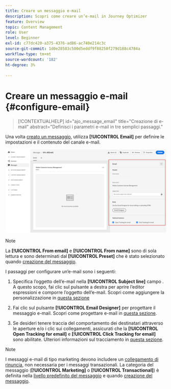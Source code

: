 ```yaml
---
title: Creare un messaggio e-mail
description: Scopri come creare un’e-mail in Journey Optimizer
feature: Overview
topic: Content Management
role: User
level: Beginner
exl-id: c77dc420-a375-4376-ad86-ac740e214c3c
source-git-commit: 1d0e28583c500d5eddf9f88250f279d188c4784a
workflow-type: tm+mt
source-wordcount: '182'
ht-degree: 3%

---
```


# Creare un messaggio e-mail {#configure-email}

>[!CONTEXTUALHELP]
>id="ajo_message_email"
>title="Creazione di e-mail"
>abstract="Definisci i parametri e-mail in tre semplici passaggi."

Una volta [creato un messaggio](get-started-content.md), utilizza **[!UICONTROL Email]** per definire le impostazioni e il contenuto del canale e-mail.

![](assets/emails-configuration.png)

>[!NOTE]
>
>La **[!UICONTROL From email]** e **[!UICONTROL From name]** sono di sola lettura e sono determinati dal **[!UICONTROL Preset]** che è stato selezionato quando [creazione del messaggio](get-started-content.md).

I passaggi per configurare un’e-mail sono i seguenti:

1. Specifica l’oggetto dell’e-mail nella **[!UICONTROL Subject line]** campo . A questo scopo, fai clic sul pulsante a destra per aprire l’editor espressioni e comporre l’oggetto dell’e-mail. Scopri come aggiungere la personalizzazione in [questa sezione](../personalization/personalize.md)

1. Fai clic sul pulsante **[!UICONTROL Email Designer]** per progettare il messaggio e-mail. Scopri come progettare e-mail in [questa sezione](../design/design-emails.md).

1. Se desideri tenere traccia del comportamento dei destinatari attraverso le aperture e/o i clic sui collegamenti, assicurati che la **[!UICONTROL Open Tracking for email]** e **[!UICONTROL Click Tracking for email]** sono abilitate. Ulteriori informazioni sul tracciamento in [questa sezione](../design/message-tracking.md).

>[!NOTE]
>
>I messaggi e-mail di tipo marketing devono includere un [collegamento di rinuncia](consent.md#opt-out-management), non necessaria per i messaggi transazionali. La categoria del messaggio (**[!UICONTROL Marketing]** o **[!UICONTROL Transactional]**) è definita nella [livello predefinito del messaggio](../configuration/message-presets.md#email-type) e quando [creazione del messaggio](get-started-content.md#create-new-message).
